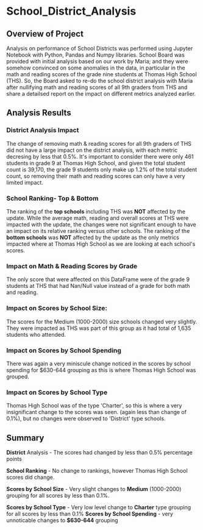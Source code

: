 # School_District_Analysis
## Overview of Project
Analysis on performance of School Districts was performed using Jupyter Notebook with Python, Pandas and Numpy libraries.
School Board was provided with initial analysis based on our work by Maria; and they were somehow convinced on some anomalies in the data, in particular in the math and reading scores of the grade nine students at Thomas High School (THS). So, the Board asked to re-do the school district analysis with Maria after nullifying math and reading scores of all 9th graders from THS and share a detailsed report on the impact on different metrics analyzed earlier.

## Analysis Results

### District Analysis Impact
The change of removing math & reading scores for all 9th graders of THS did not have a large impact on the district analysis, with each metric decresing by less that 0.5%. It's important to consider there were only 461 students in grade 9 at Thomas High School, and given the total student count is 39,170, the grade 9 students only make up 1.2% of the total student count, so removing their math and reading scores can only have a very limited impact.

### School Ranking- Top & Bottom
The ranking of the **top schools** including THS was **NOT** affected by the update.
While the average math, reading and overall scores at THS were impacted with the update, the changes were not significant enough to have an impact on its relative ranking versus other schools. 
The ranking of the **bottom schools** was **NOT** affected by the update as the only metrics impacted where at Thomas High School as we are looking at each school's scores.

### Impact on Math & Reading Scores by Grade
The only score that were affected on this DataFrame were of the grade 9 students at THS that had Nan/Null value instead of a grade for both math and reading.

### Impact on Scores by School Size:
The scores for the Medium (1000-2000) size schools changed very slightly. They were impacted as THS was part of this group as it had total of 1,635 students who attended.

### Impact on Scores by School Spending
There was again a very miniscule change noticed in the scores by school spending for $630-644 grouping as this is where Thomas High School was grouped.

### Impact on Scores by School Type
Thomas High School was of the type 'Charter', so this is where a very insignificant change to the scores was seen. (again less than change of 0.1%), but no changes were observed  to 'District' type schools.

## Summary
**District** Analysis - The scores had changed by less than 0.5% percentage points 

**School Ranking** - No change to rankings, however Thomas High School scores did change.

**Scores by School Size** - Very slight changes to **Medium** (1000-2000) grouping for all scores by less than 0.1%.

**Scores by School Type** - Very low level change to **Charter** type grouping for all scores by less than 0.1%
**Scores by School Spending** - very unnoticable changes to **$630-644** grouping
